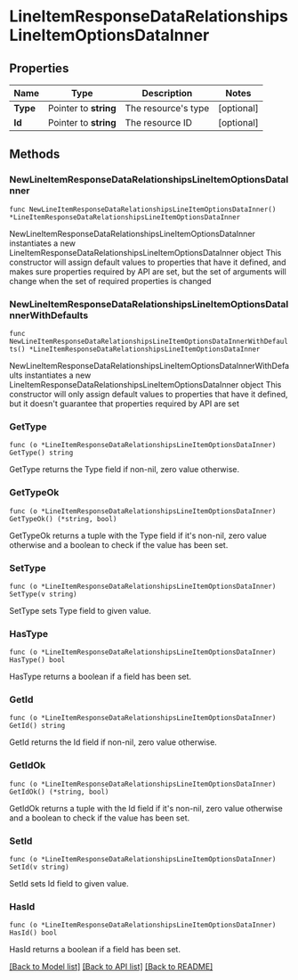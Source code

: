 # LineItemResponseDataRelationshipsLineItemOptionsDataInner

## Properties

Name | Type | Description | Notes
------------ | ------------- | ------------- | -------------
**Type** | Pointer to **string** | The resource&#39;s type | [optional] 
**Id** | Pointer to **string** | The resource ID | [optional] 

## Methods

### NewLineItemResponseDataRelationshipsLineItemOptionsDataInner

`func NewLineItemResponseDataRelationshipsLineItemOptionsDataInner() *LineItemResponseDataRelationshipsLineItemOptionsDataInner`

NewLineItemResponseDataRelationshipsLineItemOptionsDataInner instantiates a new LineItemResponseDataRelationshipsLineItemOptionsDataInner object
This constructor will assign default values to properties that have it defined,
and makes sure properties required by API are set, but the set of arguments
will change when the set of required properties is changed

### NewLineItemResponseDataRelationshipsLineItemOptionsDataInnerWithDefaults

`func NewLineItemResponseDataRelationshipsLineItemOptionsDataInnerWithDefaults() *LineItemResponseDataRelationshipsLineItemOptionsDataInner`

NewLineItemResponseDataRelationshipsLineItemOptionsDataInnerWithDefaults instantiates a new LineItemResponseDataRelationshipsLineItemOptionsDataInner object
This constructor will only assign default values to properties that have it defined,
but it doesn't guarantee that properties required by API are set

### GetType

`func (o *LineItemResponseDataRelationshipsLineItemOptionsDataInner) GetType() string`

GetType returns the Type field if non-nil, zero value otherwise.

### GetTypeOk

`func (o *LineItemResponseDataRelationshipsLineItemOptionsDataInner) GetTypeOk() (*string, bool)`

GetTypeOk returns a tuple with the Type field if it's non-nil, zero value otherwise
and a boolean to check if the value has been set.

### SetType

`func (o *LineItemResponseDataRelationshipsLineItemOptionsDataInner) SetType(v string)`

SetType sets Type field to given value.

### HasType

`func (o *LineItemResponseDataRelationshipsLineItemOptionsDataInner) HasType() bool`

HasType returns a boolean if a field has been set.

### GetId

`func (o *LineItemResponseDataRelationshipsLineItemOptionsDataInner) GetId() string`

GetId returns the Id field if non-nil, zero value otherwise.

### GetIdOk

`func (o *LineItemResponseDataRelationshipsLineItemOptionsDataInner) GetIdOk() (*string, bool)`

GetIdOk returns a tuple with the Id field if it's non-nil, zero value otherwise
and a boolean to check if the value has been set.

### SetId

`func (o *LineItemResponseDataRelationshipsLineItemOptionsDataInner) SetId(v string)`

SetId sets Id field to given value.

### HasId

`func (o *LineItemResponseDataRelationshipsLineItemOptionsDataInner) HasId() bool`

HasId returns a boolean if a field has been set.


[[Back to Model list]](../README.md#documentation-for-models) [[Back to API list]](../README.md#documentation-for-api-endpoints) [[Back to README]](../README.md)


